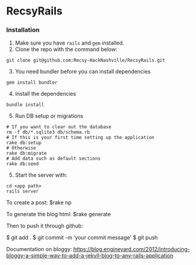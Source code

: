 RecsyRails
==========

### Installation

1. Make sure you have `rails` and `gem` installed. 
2. Clone the repo with the command below:
```
git clone git@github.com:Recsy-HackNashville/RecsyRails.git
```
3. You need bundler before you can install dependencies
```
gem install bundler
```
4. Install the dependencies
```
bundle install
```
5. Run DB setup or migrations
```
# If you want to clear out the database
rm -f db/*.sqlite3 db/schema.rb
# If this is your first time setting up the application
rake db:setup
# Otherwise
rake db:migrate
# Add data such as default sections
rake db:seed
```
5. Start the server with:
```
cd <app path>
rails server
```

To create a post: $rake np <yourposttitle>

To generate the blog html: $rake generate

Then to push it through github:

$ git add .
$ git commit -m &lsquo;your commit message'
$ git push

Documentation on bloggy: https://blog.engineyard.com/2012/introducing-bloggy-a-simple-way-to-add-a-jekyll-blog-to-any-rails-application
